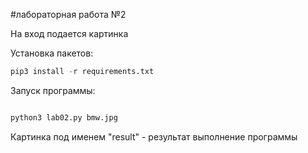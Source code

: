 #лабораторная работа №2

На вход подается картинка

Установка пакетов:
```python
pip3 install -r requirements.txt
```

Запуск программы:
```python

python3 lab02.py bmw.jpg

```
Картинка под именем "result" - результат выполнение программы
